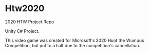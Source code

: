# Htw2020
2020 HTW Project Repo

Unity C# Project. 

This video game was created for Microsoft's 2020 Hunt the Wumpus Competition, but put to a halt due to the competition's cancellation.
